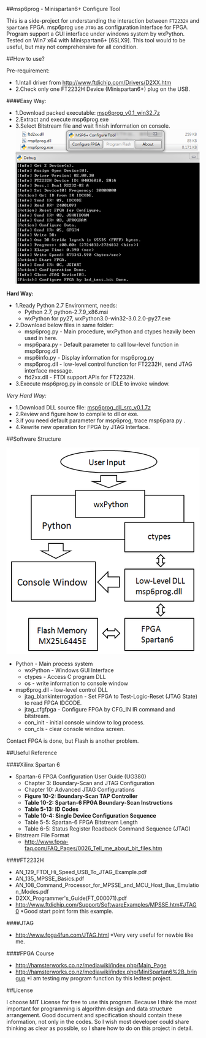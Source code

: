 ##msp6prog - Minispartan6+ Configure Tool

This is a side-project for understanding the interaction between `FT2232H` and `Spartan6` FPGA.
msp6prog use `JTAG` as configuration interface for FPGA.
Program support a GUI interface under windows system by wxPython.
Tested on Win7 x64 with Minispartan6+ [6SLX9].
This tool would to be useful, but may not comprehensive for all condition.

##How to use?

Pre-requirement:
* 1.Intall driver from http://www.ftdichip.com/Drivers/D2XX.htm
* 2.Check only one FT2232H Device (Minispartan6+) plug on the USB.

####Easy Way:
* 1.Download packed executable: [msp6prog_v0.1_win32.7z](./win32_executable/msp6prog_v0.1_win32.7z)
* 2.Extract and execute msp6prog.exe
* 3.Select Bitstream file and wait finish information on console.
![MSP6 Example](/images/msp6prog_v0.1_usecase.png)

**Hard Way:**
* 1.Ready Python 2.7 Environment, needs:
  * Python 2.7, python-2.7.9_x86.msi
  * wxPython for py27, wxPython3.0-win32-3.0.2.0-py27.exe
* 2.Download below files in same folder:
  * msp6prog.py - Main procedure, wxPython and ctypes heavily been used in here. 
  * msp6para.py - Default parameter to call low-level function in msp6prog.dll
  * msp6info.py - Display information for msp6prog.py
  * msp6prog.dll - low-level control function for FT2232H, send JTAG interface message.
  * ftd2xx.dll - FTDI support APIs for FT2232H.
* 3.Execute msp6prog.py in console or IDLE to invoke window.

*Very Hard Way:*
* 1.Download DLL source file: [msp6prog_dll_src_v0.1.7z](./msp6prog_dll_src/msp6prog_dll_src_v0.1.7z)
* 2.Review and figure how to compile to dll or exe.
* 3.if you need default parameter for msp6prog, trace msp6para.py .
* 4.Rewrite new operation for FPGA by JTAG Interface.

##Software Structure

![MSP6 Structure](/images/msp6prog_v0.1_structurediagram.png)

* Python - Main process system
  * wxPython - Windows GUI Interface
  * ctypes - Access C program DLL
  * os - write information to console window
* msp6prog.dll - low-level control DLL
  * jtag_blankinterrogation - Set FPGA to Test-Logic-Reset (JTAG State) to read FPGA IDCODE.
  * jtag_cfgfpga - Configure FPGA by CFG_IN IR command and bitstream.
  * con_init - initial console window to log process.
  * con_cls - clear console window screen.
  
Contact FPGA is done, but Flash is another problem.

##Useful Reference

####Xilinx Spartan 6
  * Spartan-6 FPGA Configuration User Guide (UG380)
    * Chapter 3: Boundary-Scan and JTAG Configuration
    * Chapter 10: Advanced JTAG Configurations
    * **Figure 10-2: Boundary-Scan TAP Controller**
    * **Table 10-2: Spartan-6 FPGA Boundary-Scan Instructions**
    * **Table 5-13: ID Codes**
    * **Table 10-4: Single Device Configuration Sequence**
    * Table 5-5: Spartan-6 FPGA Bitstream Length
    * Table 6-5: Status Register Readback Command Sequence (JTAG)
  * Bitstream File Format
    * http://www.fpga-faq.com/FAQ_Pages/0026_Tell_me_about_bit_files.htm
    
####FT2232H
  * AN_129_FTDI_Hi_Speed_USB_To_JTAG_Example.pdf
  * AN_135_MPSSE_Basics.pdf
  * AN_108_Command_Processor_for_MPSSE_and_MCU_Host_Bus_Emulation_Modes.pdf
  * D2XX_Programmer's_Guide(FT_000071).pdf
  * http://www.ftdichip.com/Support/SoftwareExamples/MPSSE.htm#JTAG0
    *Good start point form this example.
    
####JTAG
  * http://www.fpga4fun.com/JTAG.html
    *Very very useful for newbie like me.
    
####FPGA Course
  * http://hamsterworks.co.nz/mediawiki/index.php/Main_Page
  * http://hamsterworks.co.nz/mediawiki/index.php/MiniSpartan6%2B_bringup
    *I am testing my program function by this ledtest project.

##License

I choose MIT License for free to use this program.
Because I think the most important for programming is algorithm design and data structure arrangement.
Good document and specification should contain these information, not only in the codes.
So I wish most developer could share thinking as clear as possible, so I share how to do on this project in detail.